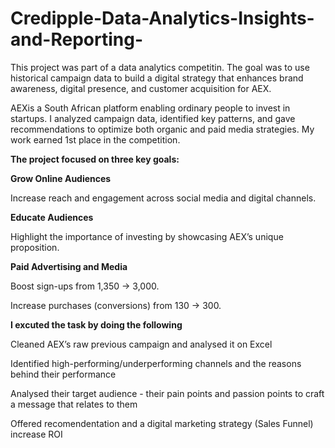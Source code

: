 # Credipple-Data-Analytics-Insights-and-Reporting-
This project was part of a data analytics competitin. The goal was to use historical campaign data to build a digital strategy that enhances brand awareness, digital presence, and customer acquisition for AEX. 

AEXis a South African platform enabling ordinary people to invest in startups.
I analyzed campaign data, identified key patterns, and gave recommendations to optimize both organic and paid media strategies. My work earned 1st place in the competition.

**The project focused on three key goals:**

**Grow Online Audiences**

Increase reach and engagement across social media and digital channels.

**Educate Audiences**

Highlight the importance of investing by showcasing AEX’s unique proposition.


**Paid Advertising and Media**

Boost sign-ups from 1,350 → 3,000.

Increase purchases (conversions) from 130 → 300.


**I excuted the task by doing the following**

Cleaned AEX’s raw previous campaign and analysed it on Excel

Identified high-performing/underperforming channels and the reasons behind their performance

Analysed their target audience - their pain points and passion points to craft a message that relates to them

Offered recomendentation and a digital marketing strategy (Sales Funnel) increase ROI
